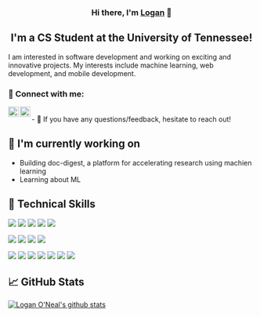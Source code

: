 <h3 align="center">
Hi there, I'm <a href="https://www.loganoneal.com/" target="_blank" rel="noreferrer">Logan</a> 👋
</h3>

<h2 align="center">
I'm a CS Student at the University of Tennessee!
</h2> 
I am interested in software development and working on exciting and innovative projects. My interests include machine learning, web development, and mobile development. 

### 🤝 Connect with me: 
<a href="https://www.linkedin.com/in/loganoneal/"><img align="left" src="https://raw.githubusercontent.com/LoganOneal/LoganOneal/main/images/linkedin.svg" alt="Logan O'Neal | LinkedIn" width="21px"/></a>  <a href="https://instagram.com/loganofneal"><img align="left" src="https://raw.githubusercontent.com/LoganOneal/LoganOneal/main/images/instagram.svg" alt="Logan O'Neal | Instagram" width="21px"/></a>

</br>
- 💬 If you have any questions/feedback, hesitate to reach out!

## 🔭 I'm currently working on

- Building doc-digest, a platform for accelerating research using machien learning
- Learning about ML

## 💼 Technical Skills

![](https://img.shields.io/badge/Code-Python-informational?style=flat&logo=Python&color=003B57)
![](https://img.shields.io/badge/Code-React-informational?style=flat&logo=react&color=61DAFB)
![](https://img.shields.io/badge/Code-JavaScript-informational?style=flat&logo=JavaScript&color=F7DF1E)
![](https://img.shields.io/badge/Code-HTML5-informational?style=flat&logo=HTML5&color=E34F26)
![](https://img.shields.io/badge/Code-C++-informational?style=flat&logo=C++&color=red)

![](https://img.shields.io/badge/Style-Bootstrap-informational?style=flat&logo=Bootstrap&color=7952B3)
![](https://img.shields.io/badge/Style-CSS3-informational?style=flat&logo=CSS3&color=1572B6)
![](https://img.shields.io/badge/Style-styled--components-informational?style=flat&logo=styled-components&color=DB7093)
![](https://img.shields.io/badge/Style-Material--UI-informational?style=flat&logo=Material-UI&color=0081CB)

![](https://img.shields.io/badge/Tools-Figma-informational?style=flat&logo=Figma&color=F24E1E)
![](https://img.shields.io/badge/Tools-NPM-informational?style=flat&logo=NPM&color=CB3837)
![](https://img.shields.io/badge/Tools-Yarn-informational?style=flat&logo=Yarn&color=2C8EBB)
![](https://img.shields.io/badge/Tools-Postman-informational?style=flat&logo=Postman&color=FF6C37)
![](https://img.shields.io/badge/Tools-Heroku-informational?style=flat&logo=Heroku&color=430098)
![](https://img.shields.io/badge/Tools-Git-informational?style=flat&logo=Git&color=F05032)
![](https://img.shields.io/badge/Tools-GitHub-informational?style=flat&logo=GitHub&color=181717)

## 📈 GitHub Stats 

[![Logan O'Neal's github stats](https://github-readme-stats.vercel.app/api?username=loganoneal)](https://github.com/loganoneal)
